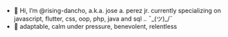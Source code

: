 - 👋 Hi, I’m @rising-dancho, a.k.a. jose a. perez jr. currently specializing on javascript, flutter, css, oop, php, java and sql .. ¯\_(ツ)_/¯
- 🧗 adaptable, calm under pressure, benevolent, relentless
